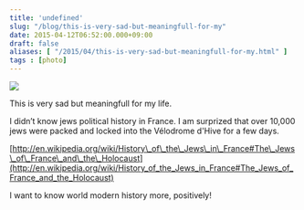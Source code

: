 ```yaml
---
title: 'undefined'
slug: "/blog/this-is-very-sad-but-meaningfull-for-my"
date: 2015-04-12T06:52:00.000+09:00
draft: false
aliases: [ "/2015/04/this-is-very-sad-but-meaningfull-for-my.html" ]
tags : [photo]
---
```


  
![](http://68.media.tumblr.com/93b65345582999d3ce777c302bff4342/tumblr_nmog7qNxT51rwrdpxo1_1280.png)  

  
  

This is very sad but meaningfull for my life.

  
  

I didn’t know jews political history in France. I am surprized that over 10,000 jews were packed and locked into the Vélodrome d'Hive for a few days.

  
  

[http://en.wikipedia.org/wiki/History\_of\_the\_Jews\_in\_France#The\_Jews\_of\_France\_and\_the\_Holocaust](http://en.wikipedia.org/wiki/History_of_the_Jews_in_France#The_Jews_of_France_and_the_Holocaust)

  
  

I want to know world modern history more, positively!